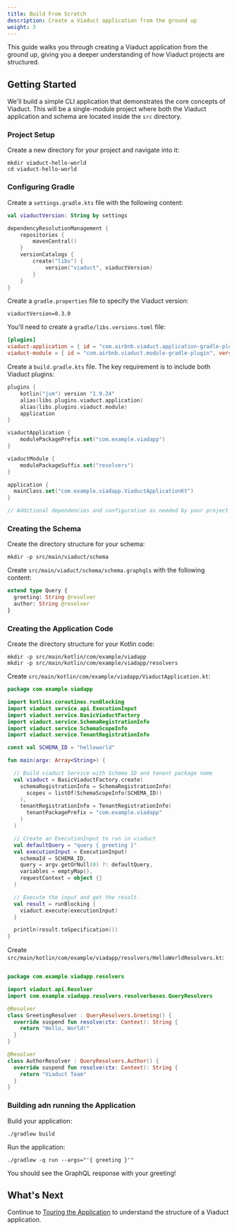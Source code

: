 ```yaml
---
title: Build From Scratch
description: Create a Viaduct application from the ground up
weight: 3
---
```


This guide walks you through creating a Viaduct application from the ground up, giving you a deeper understanding of how Viaduct projects are structured.

## Getting Started

We'll build a simple CLI application that demonstrates the core concepts of Viaduct. This will be a single-module project where both the Viaduct application and schema are located inside the `src` directory.

### Project Setup

Create a new directory for your project and navigate into it:

```shell
mkdir viaduct-hello-world
cd viaduct-hello-world
```

### Configuring Gradle

Create a `settings.gradle.kts` file with the following content:

```kotlin
val viaductVersion: String by settings

dependencyResolutionManagement {
    repositories {
        mavenCentral()
    }
    versionCatalogs {
        create("libs") {
            version("viaduct", viaductVersion)
        }
    }
}
```

Create a `gradle.properties` file to specify the Viaduct version:

```properties
viaductVersion=0.3.0
```

You'll need to create a `gradle/libs.versions.toml` file:

```toml
[plugins]
viaduct-application = { id = "com.airbnb.viaduct.application-gradle-plugin", version.ref = "viaduct" }
viaduct-module = { id = "com.airbnb.viaduct.module-gradle-plugin", version.ref = "viaduct" }
```

Create a `build.gradle.kts` file. The key requirement is to include both Viaduct plugins:

```kotlin
plugins {
    kotlin("jvm") version "1.9.24"
    alias(libs.plugins.viaduct.application)
    alias(libs.plugins.viaduct.module)
    application
}

viaductApplication {
    modulePackagePrefix.set("com.example.viadapp")
}

viaductModule {
    modulePackageSuffix.set("resolvers")
}

application {
  mainClass.set("com.example.viadapp.ViaductApplicationKt")
}

// Additional dependencies and configuration as needed by your project
```

### Creating the Schema

Create the directory structure for your schema:

```shell
mkdir -p src/main/viaduct/schema
```

Create `src/main/viaduct/schema/schema.graphqls` with the following content:

```graphql
extend type Query {
  greeting: String @resolver
  author: String @resolver
}
```

### Creating the Application Code

Create the directory structure for your Kotlin code:

```shell
mkdir -p src/main/kotlin/com/example/viadapp
mkdir -p src/main/kotlin/com/example/viadapp/resolvers
```

Create `src/main/kotlin/com/example/viadapp/ViaductApplication.kt`:

```kotlin
package com.example.viadapp

import kotlinx.coroutines.runBlocking
import viaduct.service.api.ExecutionInput
import viaduct.service.BasicViaductFactory
import viaduct.service.SchemaRegistrationInfo
import viaduct.service.SchemaScopeInfo
import viaduct.service.TenantRegistrationInfo

const val SCHEMA_ID = "helloworld"

fun main(argv: Array<String>) {

  // Build viaduct Service with Schema ID and tenant package name
  val viaduct = BasicViaductFactory.create(
    schemaRegistrationInfo = SchemaRegistrationInfo(
      scopes = listOf(SchemaScopeInfo(SCHEMA_ID))
    ),
    tenantRegistrationInfo = TenantRegistrationInfo(
      tenantPackagePrefix = "com.example.viadapp"
    )
  )

  // Create an ExecutionInput to run in viaduct
  val defaultQuery = "query { greeting }"
  val executionInput = ExecutionInput(
    schemaId = SCHEMA_ID,
    query = argv.getOrNull(0) ?: defaultQuery,
    variables = emptyMap(),
    requestContext = object {}
  )

  // Execute the input and get the resolt.
  val result = runBlocking {
    viaduct.execute(executionInput)
  }

  println(result.toSpecification())
}
```

Create `src/main/kotlin/com/example/viadapp/resolvers/HelloWorldResolvers.kt`:

```kotlin

package com.example.viadapp.resolvers

import viaduct.api.Resolver
import com.example.viadapp.resolvers.resolverbases.QueryResolvers

@Resolver
class GreetingResolver : QueryResolvers.Greeting() {
  override suspend fun resolve(ctx: Context): String {
    return "Hello, World!"
  }
}

@Resolver
class AuthorResolver : QueryResolvers.Author() {
  override suspend fun resolve(ctx: Context): String {
    return "Viaduct Team"
  }
}

```

### Building adn running the Application

Build your application:

```shell
./gradlew build
```

Run the application:

```shell
./gradlew -q run --args="'{ greeting }'"
```

You should see the GraphQL response with your greeting!

## What's Next

Continue to [Touring the Application](../../tour) to understand the structure of a Viaduct application.
